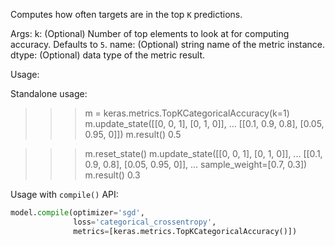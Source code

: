 Computes how often targets are in the top `K` predictions.

Args:
    k: (Optional) Number of top elements to look at for computing accuracy.
        Defaults to `5`.
    name: (Optional) string name of the metric instance.
    dtype: (Optional) data type of the metric result.

Usage:

Standalone usage:

>>> m = keras.metrics.TopKCategoricalAccuracy(k=1)
>>> m.update_state([[0, 0, 1], [0, 1, 0]],
...                [[0.1, 0.9, 0.8], [0.05, 0.95, 0]])
>>> m.result()
0.5

>>> m.reset_state()
>>> m.update_state([[0, 0, 1], [0, 1, 0]],
...                [[0.1, 0.9, 0.8], [0.05, 0.95, 0]],
...                sample_weight=[0.7, 0.3])
>>> m.result()
0.3

Usage with `compile()` API:

```python
model.compile(optimizer='sgd',
              loss='categorical_crossentropy',
              metrics=[keras.metrics.TopKCategoricalAccuracy()])
```
